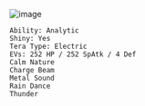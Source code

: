 ![image](https://github.com/Xieons-Gaming-Corner/public/assets/109671906/18a75d07-7892-4915-b21a-a11244e112c5)
```Magnezone @ Shell Bell
Ability: Analytic
Shiny: Yes
Tera Type: Electric
EVs: 252 HP / 252 SpAtk / 4 Def
Calm Nature
Charge Beam
Metal Sound
Rain Dance
Thunder 
